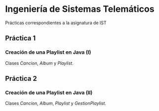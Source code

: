 # Ingeniería de Sistemas Telemáticos
Prácticas correspondientes a la asignatura de IST

## Práctica 1
### Creación de una Playlist en Java (I)

Clases *Cancion*, *Album* y *Playlist*.

## Práctica 2
### Creación de una Playlist en Java (II)

Clases *Cancion*, *Album*, *Playlist* y *GestionPlaylist*.
